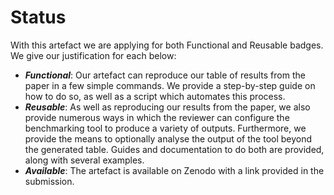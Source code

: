 # Status

With this artefact we are applying for both Functional and Reusable badges. We
give our justification for each below:
- ***Functional***: Our artefact can reproduce our table of results from the
  paper in a few simple commands. We provide a step-by-step guide on how to do
  so, as well as a script which automates this process.
- ***Reusable***: As well as reproducing our results from the paper, we also
  provide numerous ways in which the reviewer can configure the benchmarking
  tool to produce a variety of outputs. Furthermore, we provide the means to
  optionally analyse the output of the tool beyond the generated table. Guides
  and documentation to do both are provided, along with several examples.
- ***Available***: The artefact is available on Zenodo with a link provided in the 
  submission.

  